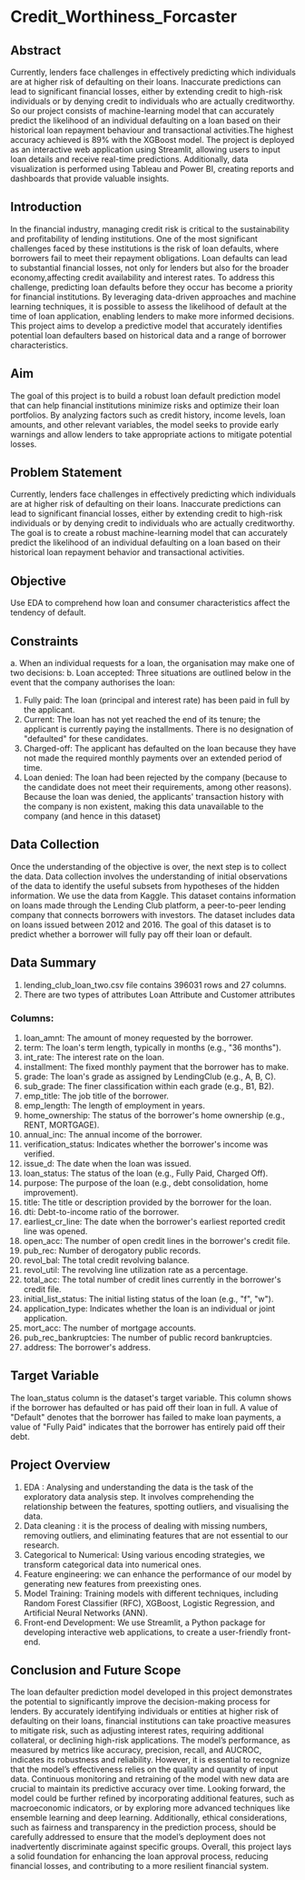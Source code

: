 # Credit_Worthiness_Forcaster
## Abstract
Currently, lenders face challenges in effectively predicting which individuals are at higher risk of defaulting on their loans. Inaccurate predictions can lead to significant financial losses, either by extending credit to high-risk individuals or by denying credit to individuals who are actually creditworthy. So our project consists of machine-learning model that can accurately predict the likelihood of an individual defaulting on a loan based on their historical loan repayment behaviour and transactional activities.The highest accuracy achieved is 89% with the XGBoost model. The project is deployed as an interactive web application using Streamlit, allowing users to input loan details and receive real-time predictions. Additionally, data visualization is performed using Tableau and Power BI, creating reports and dashboards that provide valuable
insights.

## Introduction
In the financial industry, managing credit risk is critical to the sustainability and profitability of lending institutions. One of the most significant challenges faced by these institutions is the risk of loan defaults, where borrowers fail to meet their repayment obligations. Loan defaults can lead to substantial financial losses, not only for lenders but also for the broader economy,affecting credit availability and interest rates. To address this challenge, predicting loan defaults before they occur has become a priority for financial institutions. By leveraging data-driven approaches and machine learning techniques, it is possible to assess the likelihood of default at the time of loan application, enabling lenders to make more informed decisions. This project aims to develop a predictive model that accurately identifies potential loan defaulters based on historical data and a range of borrower characteristics.


## Aim 
The goal of this project is to build a robust loan default prediction model that can help financial institutions minimize risks and optimize their loan portfolios. By analyzing factors such as credit history, income levels, loan amounts, and other relevant variables, the model seeks to provide early warnings and allow lenders to take appropriate actions to mitigate potential losses.


## Problem Statement 
Currently, lenders face challenges in effectively predicting which individuals are at higher risk of defaulting on their loans. Inaccurate predictions can lead to significant financial losses, either by extending credit to high-risk individuals or by denying credit to individuals who are actually creditworthy. The goal is to create a robust machine-learning model that can accurately predict the likelihood of an individual defaulting on a loan based on their historical loan repayment behavior and transactional activities.


## Objective 
Use EDA to comprehend how loan and consumer characteristics affect the tendency of
default.

## Constraints 
a. When an individual requests for a loan, the organisation may make one of two decisions:
b. Loan accepted: Three situations are outlined below in the event that the company authorises the loan:
1.  Fully paid: The loan (principal and interest rate) has been paid in full by the applicant.
2. Current: The loan has not yet reached the end of its tenure; the applicant is currently paying the installments. There is no designation of "defaulted" for these candidates.
3. Charged-off: The applicant has defaulted on the loan because they have not made the
required monthly payments over an extended period of time.
4. Loan denied: The loan had been rejected by the company (because to the candidate does not meet their requirements, among other reasons). Because the loan was denied, the applicants' transaction history with the company is non existent, making this data unavailable to the company (and hence in this dataset)

## Data Collection
Once the understanding of the objective is over, the next step is to collect the data. Data collection involves the understanding of initial observations of the data to identify the useful subsets from hypotheses of the hidden information. We use the data from Kaggle.
This dataset contains information on loans made through the Lending Club platform, a
peer-to-peer lending company that connects borrowers with investors. The dataset includes data on loans issued between 2012 and 2016.
The goal of this dataset is to predict whether a borrower will fully pay off their loan or default.

## Data Summary
1. lending_club_loan_two.csv file contains 396031 rows and 27 columns.
2. There are two types of attributes Loan Attribute and Customer attributes

### Columns:
1. loan_amnt: The amount of money requested by the borrower.
2. term: The loan's term length, typically in months (e.g., "36 months").
3. int_rate: The interest rate on the loan.
4. installment: The fixed monthly payment that the borrower has to make.
5. grade: The loan's grade as assigned by LendingClub (e.g., A, B, C).
6. sub_grade: The finer classification within each grade (e.g., B1, B2).
7. emp_title: The job title of the borrower.
8. emp_length: The length of employment in years.
9. home_ownership: The status of the borrower's home ownership (e.g., RENT,
MORTGAGE).
10. annual_inc: The annual income of the borrower.
11. verification_status: Indicates whether the borrower's income was verified.
12. issue_d: The date when the loan was issued.
13. loan_status: The status of the loan (e.g., Fully Paid, Charged Off).
14. purpose: The purpose of the loan (e.g., debt consolidation, home improvement).
15. title: The title or description provided by the borrower for the loan.
16. dti: Debt-to-income ratio of the borrower.
17. earliest_cr_line: The date when the borrower's earliest reported credit line was
opened.
18. open_acc: The number of open credit lines in the borrower's credit file.
19. pub_rec: Number of derogatory public records.
20. revol_bal: The total credit revolving balance.
21. revol_util: The revolving line utilization rate as a percentage.
22. total_acc: The total number of credit lines currently in the borrower's credit file.
23. initial_list_status: The initial listing status of the loan (e.g., "f", "w").
24. application_type: Indicates whether the loan is an individual or joint application.
25. mort_acc: The number of mortgage accounts.
26. pub_rec_bankruptcies: The number of public record bankruptcies.
27. address: The borrower's address.

## Target Variable
The loan_status column is the dataset's target variable. This column shows if the borrower has defaulted or has paid off their loan in full.
A value of "Default" denotes that the borrower has failed to make loan payments, a value of "Fully Paid" indicates that the borrower has entirely paid off their debt.

## Project Overview
1. EDA : Analysing and understanding the data is the task of the exploratory data analysis step. It involves comprehending the relationship between the features, spotting outliers, and visualising the data.
2. Data cleaning : it is the process of dealing with missing numbers, removing outliers, and eliminating features that are not essential to our research.
3. Categorical to Numerical: Using various encoding strategies, we transform categorical data into numerical ones.
4. Feature engineering: we can enhance the performance of our model by generating new
features from preexisting ones.
5. Model Training: Training models with different techniques, including Random Forest
Classifier (RFC), XGBoost, Logistic Regression, and Artificial Neural Networks (ANN).
6. Front-end Development: We use Streamlit, a Python package for developing interactive web applications, to create a user-friendly front-end.

## Conclusion and Future Scope
The loan defaulter prediction model developed in this project demonstrates the potential to significantly improve the decision-making process for lenders. By accurately identifying individuals or entities at higher risk of defaulting on their loans, financial institutions can take proactive measures to mitigate risk, such as adjusting interest rates, requiring additional collateral, or declining high-risk applications. The model’s performance, as measured by metrics like accuracy, precision, recall, and AUCROC, indicates its robustness and reliability. However, it is essential to recognize that the model’s effectiveness relies on the quality and quantity of input data. Continuous monitoring and retraining of the model with new data are crucial to maintain its predictive accuracy over time.
      Looking forward, the model could be further refined by incorporating additional features, such as macroeconomic indicators, or by exploring more advanced techniques like ensemble learning and deep learning. Additionally, ethical considerations, such as fairness and transparency in the prediction process, should be carefully addressed to ensure that the model’s deployment does not inadvertently discriminate against specific groups.
    Overall, this project lays a solid foundation for enhancing the loan approval process, reducing financial losses, and contributing to a more resilient financial system.
